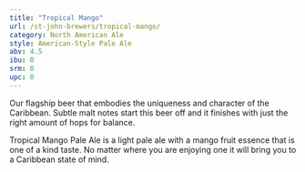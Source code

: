 ```yaml
---
title: "Tropical Mango"
url: /st-john-brewers/tropical-mango/
category: North American Ale
style: American-Style Pale Ale
abv: 4.5
ibu: 0
srm: 0
upc: 0
---
```

Our flagship beer that embodies the uniqueness and character of the Caribbean. Subtle malt notes start this beer off and it finishes with just the right amount of hops for balance.

Tropical Mango Pale Ale is a light pale ale with a mango fruit essence that is one of a kind taste. No matter where you are enjoying one it will bring you to a Caribbean state of mind.
